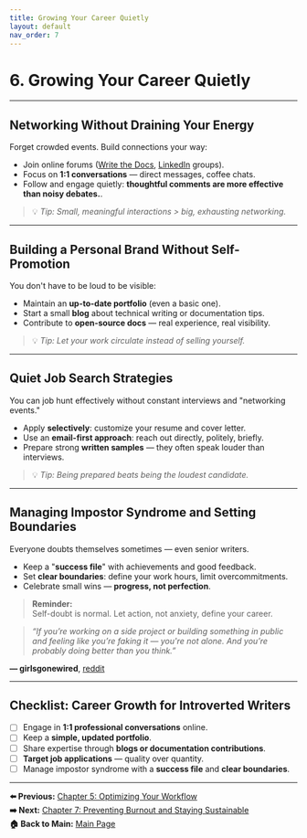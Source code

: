```yaml
---
title: Growing Your Career Quietly
layout: default
nav_order: 7
---
```


# 6. Growing Your Career Quietly

---

## Networking Without Draining Your Energy

Forget crowded events. Build connections your way:

- Join online forums ([Write the Docs](https://www.writethedocs.org/), [LinkedIn](linkedin.com) groups).  
- Focus on **1:1 conversations** — direct messages, coffee chats.  
- Follow and engage quietly: **thoughtful comments are more effective than noisy debates.**.  

>💡 *Tip: Small, meaningful interactions > big, exhausting networking.*

---

## Building a Personal Brand Without Self-Promotion

You don't have to be loud to be visible:

- Maintain an **up-to-date portfolio** (even a basic one).  
- Start a small **blog** about technical writing or documentation tips.  
- Contribute to **open-source docs** — real experience, real visibility.  

> 💡 *Tip: Let your work circulate instead of selling yourself.*

---

## Quiet Job Search Strategies

You can job hunt effectively without constant interviews and "networking events."

- Apply **selectively**: customize your resume and cover letter.  
- Use an **email-first approach**: reach out directly, politely, briefly.  
- Prepare strong **written samples** — they often speak louder than interviews.  

>💡 *Tip: Being prepared beats being the loudest candidate.*

---

## Managing Impostor Syndrome and Setting Boundaries

Everyone doubts themselves sometimes — even senior writers.

- Keep a "**success file**" with achievements and good feedback.  
- Set **clear boundaries**: define your work hours, limit overcommitments.  
- Celebrate small wins — **progress, not perfection**.  

> **Reminder:**  
> Self-doubt is normal. Let action, not anxiety, define your career.

> _“If you’re working on a side project or building something in public and feeling like you’re faking it — you're not alone. And you’re probably doing better than you think.”_  

**— girlsgonewired**, [reddit](https://www.reddit.com/r/girlsgonewired/comments/1jz41cx/dealing_with_impostor_feelings_as_a_selftaught/)

---

## Checklist: Career Growth for Introverted Writers

- [ ] Engage in **1:1 professional conversations** online.  
- [ ] Keep a **simple, updated portfolio**.  
- [ ] Share expertise through **blogs or documentation contributions**.  
- [ ] **Target job applications** — quality over quantity.  
- [ ] Manage impostor syndrome with a **success file** and **clear boundaries**.
---

**⬅️ Previous:** [Chapter 5: Optimizing Your Workflow](chapter-5-workflow.md)  
**➡️ Next:** [Chapter 7: Preventing Burnout and Staying Sustainable](chapter-7-burnout.md)  
**🏠 Back to Main:** [Main Page](index.md)
